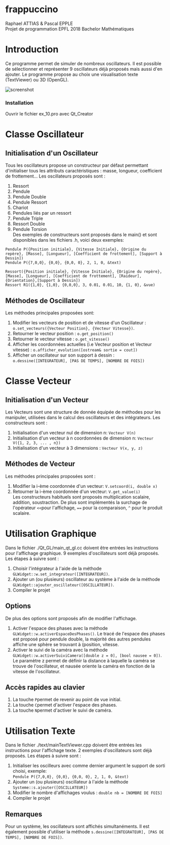 # frappuccino
Raphael ATTIAS & Pascal EPPLE <br>
Projet de programmation EPFL 2018 Bachelor Mathématiques

# Introduction
Ce programme permet de simuler de nombreux oscillateurs. Il est possible de sélectionner et représenter 9 oscillateurs déjà proposés mais aussi d'en ajouter. Le programme propose au choix une visualisation texte (TextViewer) ou 3D (OpenGL).

![screenshot](https://i.imgur.com/TfZn8lN.png)


### Installation
Ouvrir le fichier ex_10.pro avec Qt_Creator


# Classe Oscillateur

## Initialisation d'un Oscillateur
Tous les oscillateurs propose un constructeur par défaut permettant d'initialiser tous les attributs caractéristiques : masse, longueur, coefficient de frottement...
Les oscillateurs proposés sont :
1. Ressort
2. Pendule
3. Pendule Double
4. Pendule Ressort
5. Chariot
6. Pendules liés par un ressort
7. Pendule Triple
8. Ressort Double
9. Pendule Torsion <br>
Des exemples de constructeurs sont proposés dans le main() et sont disponibles dans les fichiers .h, voici deux exemples:
```
Pendule P({Position initiale}, {Vitesse Initiale}, {Origine du repère}, [Masse], [Longueur], [Coefficient de frottement], [Support à Dessin])
Pendule P({7,0,0}, {0,0}, {0,0, 0}, 2, 1, 0, &text)
```
```
Ressort({Position initiale}, {Vitesse Initiale}, {Origine du repère}, [Masse], [Longueur], [Coefficient de frottement], [Raideur], {Orientation},[Support à Dessin])
Ressort R1({1,0}, {1,0}, {0,0,0}, 3, 0.01, 0.01, 10, {1, 0}, &vue)
```

## Méthodes de Oscillateur
Les méthodes principales proposées sont:
1. Modifier les vecteurs de position et de vitesse d'un Oscillateur : ```o.set_vecteurs({Vecteur Position}, {Vecteur Vitesse})```.
2. Retourner le vecteur position : ```o.get_position()```
3. Retourner le vecteur vitesse : ```o.get_vitesse()```
4. Afficher les coordonnées actuelles (i.e Vecteur position et Vecteur vitesse) : ```o.afficher_evolution([ostream& sortie = cout])```
5. Afficher un oscillateur sur son support à dessin : ```o.dessine([INTEGRATEUR], [PAS DE TEMPS], [NOMBRE DE FOIS])```

# Classe Vecteur

## Initialisation d'un Vecteur
Les Vecteurs sont une structure de donnée équipée de méthodes pour les manipuler, utilisées dans le calcul des oscillateurs et des intégrateurs. Les constructeurs sont :
1. Initialisation d'un vecteur nul de dimension n: ```Vecteur V(n)```
2. Initialisation d'un vecteur à n coordonnées de dimension n: ```Vecteur V({1, 2, 3, ... , n})```
3. Initialisation d'un vecteur à 3 dimensions : ```Vecteur V(x, y, z)```<br>

## Méthodes de Vecteur
Les méthodes principales proposées sont :
1. Modifier la i-ème coordonnée d'un vecteur: ```V.setcoord(i, double x)```
2. Retourner la i-ème coordonnée d'un vecteur: ```V.get_value(i)```<br>
Les constructeurs habituels sont proposés multiplication scalaire, addition, soustraction. De plus sont implémentés la surchage de l'opérateur ```<<```pour l'affichage, ```==``` pour la comparaison, ```^``` pour le produit scalaire.

# Utilisation Graphique
Dans le fichier ./Qt_GL/main_qt_gl.cc doivent être entrées les instructions pour l'affichage graphique. 9 exemples d'oscillateurs sont déjà proposés. Les étapes à suivre sont :
1. Choisir l'intégrateur à l'aide de la méthode ```GLWidget::w.set_integrateur([INTEGRATEUR])```.
2. Ajouter un (ou plusieurs) oscillateur au système à l'aide de la méthode ```GLWidget::ajouter_oscillateur([OSCILLATEUR])```.
3. Compiler le projet

## Options
De plus des options sont proposés afin de modifier l'affichage. 
1. Activer l'espace des phases avec la méthode ```GLWidget::w.activerEspaceDesPhases()```. Le tracé de l'espace des phases est proposé pour pendule double, la majorité des autres pendules affiche une sphère se trouvant à (position, vitesse.
2. Activer le suivi de la caméra avec la méthode ```GLWidget::w.activerSuiviCamera([double z = 0], [bool nausee = 0])```. Le paramètre z permet de définir la distance à laquelle la caméra se trouve de l'oscillateur, et nausée oriente la caméra en fonction de la vitesse de l'oscillateur.

## Accès rapides au clavier
1. La touche ```P```permet de revenir au point de vue initial.
2. La touche ```C```permet d'activer l'espace des phases.
3. La touche ```N```permet d'activer le suivi de caméra.

# Utilisation Texte
Dans le fichier ./text/mainTextViewer.cpp doivent être entrées les instructions pour l'affichage texte. 2 exemples d'oscillateurs sont déjà proposés. Les étapes à suivre sont :
1. Initialiser les oscilleurs avec comme dernier argument le support de sorti choisi, exemple: <br>
```Pendule P({7,0,0}, {0,0}, {0,0, 0}, 2, 1, 0, &text)```
2. Ajouter un (ou plusieurs) oscillateur à l'aide la méthode ```Systeme::s.ajouter([OSCILLATEUR])```
3. Modifier le nombre d'affichages voulus : ```double nb = [NOMBRE DE FOIS]```
4. Compiler le projet

## Remarques
Pour un système, les oscillateurs sont affichés simultanéments. Il est également possible d'utiliser la méthode  ```s.dessine([INTEGRATEUR], [PAS DE TEMPS], [NOMBRE DE FOIS])```. 
